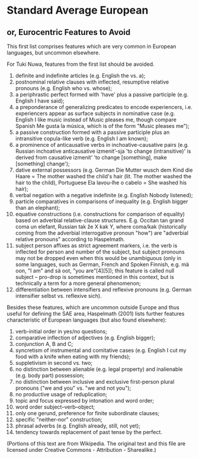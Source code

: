Standard Average European
=====

or, Eurocentric Features to Avoid
-----

This first list comprises features which are very common in European languages, but uncommon elsewhere.

For Tuki Nuwa, features from the first list should be avoided.

01. definite and indefinite articles (e.g. English the vs. a);
02. postnominal relative clauses with inflected, resumptive relative pronouns (e.g. English who vs. whose);
03. a periphrastic perfect formed with 'have' plus a passive participle (e.g. English I have said);
04. a preponderance of generalizing predicates to encode experiencers, i.e. experiencers appear as surface subjects in nominative case (e.g. English I like music instead of Music pleases me, though compare Spanish Me gusta la música, which is of the form "Music pleases me");
05. a passive construction formed with a passive participle plus an intransitive copula-like verb (e.g. English I am known);
06. a prominence of anticausative verbs in inchoative-causative pairs (e.g. Russian inchoative anticausative izmenit’-sja 'to change (intransitive)' is derived from causative izmenit’ 'to change [something], make [something] change');
07. dative external possessors (e.g. German Die Mutter wusch dem Kind die Haare = The mother washed the child's hair (lit. The mother washed the hair to the child), Portuguese Ela lavou-lhe o cabelo = She washed his hair);
08. verbal negation with a negative indefinite (e.g. English Nobody listened);
09. particle comparatives in comparisons of inequality (e.g. English bigger than an elephant);
10. equative constructions (i.e. constructions for comparison of equality) based on adverbial relative-clause structures. E.g. Occitan tan grand coma un elefant, Russian tak že X kak Y, where coma/kak (historically coming from the adverbial interrogative pronoun "how") are "adverbial relative pronouns" according to Haspelmath.
11. subject person affixes as strict agreement markers, i.e. the verb is inflected for person and number of the subject, but subject pronouns may not be dropped even when this would be unambiguous (only in some languages, such as German, French and Spoken Finnish, e.g. mä oon, "I am" and sä oot, "you are"[4][5]); this feature is called null subject – pro-drop is sometimes mentioned in this context, but is technically a term for a more general phenomenon;
12. differentiation between intensifiers and reflexive pronouns (e.g. German intensifier selbst vs. reflexive sich).

Besides these features, which are uncommon outside Europe and thus useful for defining the SAE area, Haspelmath (2001) lists further features characteristic of European languages (but also found elsewhere):

01. verb-initial order in yes/no questions;
02. comparative inflection of adjectives (e.g. English bigger);
03. conjunction A, B and C;
04. syncretism of instrumental and comitative cases (e.g. English I cut my food with a knife when eating with my friends);
05. suppletivism in second vs. two;
06. no distinction between alienable (e.g. legal property) and inalienable (e.g. body part) possession;
07. no distinction between inclusive and exclusive first-person plural pronouns ("we and you" vs. "we and not you");
08. no productive usage of reduplication;
09. topic and focus expressed by intonation and word order;
10. word order subject–verb–object;
11. only one gerund, preference for finite subordinate clauses;
12. specific "neither-nor" construction;
13. phrasal adverbs (e.g. English already, still, not yet);
14. tendency towards replacement of past tense by the perfect.

(Portions of this text are from Wikipedia. The original text and this file are licensed under Creative Commons - Attribution - Sharealike.)
